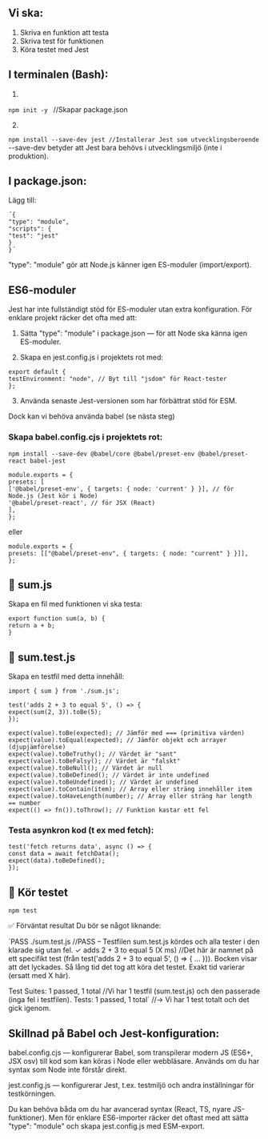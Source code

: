 ## Vi ska:

1. Skriva en funktion att testa
2. Skriva test för funktionen
3. Köra testet med Jest

## I terminalen (Bash):

1.
``` npm init -y  ```
//Skapar package.json

2.
``` npm install --save-dev jest //Installerar Jest som utvecklingsberoende ```
 --save-dev betyder att Jest bara behövs i utvecklingsmiljö (inte i produktion). 

## I package.json:

Lägg till:

```
´{
"type": "module",
"scripts": {
"test": "jest"
}
}´
 ```

"type": "module" gör att Node.js känner igen ES-moduler (import/export).

## ES6-moduler

Jest har inte fullständigt stöd för ES-moduler utan extra konfiguration. För enklare projekt räcker det ofta med att:

1. Sätta "type": "module" i package.json — för att Node ska känna igen ES-moduler.

2. Skapa en jest.config.js i projektets rot med:
 ```
export default {
testEnvironment: "node", // Byt till "jsdom" för React-tester
};
 ```

3. Använda senaste Jest-versionen som har förbättrat stöd för ESM.

Dock kan vi behöva använda babel (se nästa steg)

### Skapa babel.config.cjs i projektets rot:

 ```
npm install --save-dev @babel/core @babel/preset-env @babel/preset-react babel-jest
 ```

 ```
module.exports = {
presets: [
['@babel/preset-env', { targets: { node: 'current' } }], // för Node.js (Jest kör i Node)
'@babel/preset-react', // för JSX (React)
],
};
 ```

eller

 ```
module.exports = {
presets: [["@babel/preset-env", { targets: { node: "current" } }]],
};
 ```

## 📄 sum.js

Skapa en fil med funktionen vi ska testa:
 ```
export function sum(a, b) {
return a + b;
}
 ```
## 📄 sum.test.js

Skapa en testfil med detta innehåll:

 ```
import { sum } from './sum.js';

test('adds 2 + 3 to equal 5', () => {
expect(sum(2, 3)).toBe(5);
});
 ```

 ```
expect(value).toBe(expected); // Jämför med === (primitiva värden)
expect(value).toEqual(expected); // Jämför objekt och arrayer (djupjämförelse)
expect(value).toBeTruthy(); // Värdet är "sant"
expect(value).toBeFalsy(); // Värdet är "falskt"
expect(value).toBeNull(); // Värdet är null
expect(value).toBeDefined(); // Värdet är inte undefined
expect(value).toBeUndefined(); // Värdet är undefined
expect(value).toContain(item); // Array eller sträng innehåller item
expect(value).toHaveLength(number); // Array eller sträng har length == number
expect(() => fn()).toThrow(); // Funktion kastar ett fel
 ```

### Testa asynkron kod (t ex med fetch):

 ```
test('fetch returns data', async () => {
const data = await fetchData();
expect(data).toBeDefined();
});
 ```

## 🧪 Kör testet

 ```npm test ```

✅ Förväntat resultat
Du bör se något liknande:

´PASS ./sum.test.js //PASS – Testfilen sum.test.js kördes och alla tester i den klarade sig utan fel.
✓ adds 2 + 3 to equal 5 (X ms) //Det här är namnet på ett specifikt test (från test('adds 2 + 3 to equal 5', () => { ... })). Bocken visar att det lyckades. Så lång tid det tog att köra det testet. Exakt tid varierar (ersatt med X här).

Test Suites: 1 passed, 1 total //Vi har 1 testfil (sum.test.js) och den passerade (inga fel i testfilen).
Tests: 1 passed, 1 total´ //→ Vi har 1 test totalt och det gick igenom.

## Skillnad på Babel och Jest-konfiguration:

babel.config.cjs — konfigurerar Babel, som transpilerar modern JS (ES6+, JSX osv) till kod som kan köras i Node eller webbläsare. Används om du har syntax som Node inte förstår direkt.

jest.config.js — konfigurerar Jest, t.ex. testmiljö och andra inställningar för testkörningen.

Du kan behöva båda om du har avancerad syntax (React, TS, nyare JS-funktioner). Men för enklare ES6-importer räcker det oftast med att sätta "type": "module" och skapa jest.config.js med ESM-export.


